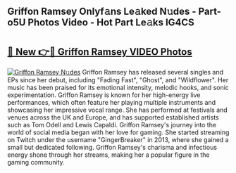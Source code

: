 ## Griffon Ramsey Onlyf𝚊ns Le𝚊ked N𝚞des - Part-o5U Photos Video - Hot Part Le𝚊ks IG4CS

# <h2><a href="http://ac34592.deff.icu/?id=Griffon+Ramsey">🔗 New 👉🔴 Griffon Ramsey VIDEO Photos</a></h2>

[![Griffon Ramsey N𝚞des](https://i.imgur.com/rIISA9y.gif)](http://ac34592.deff.icu/?id=Griffon+Ramsey)
Griffon Ramsey has released several singles and EPs since her debut, including "Fading Fast", "Ghost", and "Wildflower". Her music has been praised for its emotional intensity, melodic hooks, and sonic experimentation. Griffon Ramsey is known for her high-energy live performances, which often feature her playing multiple instruments and showcasing her impressive vocal range. She has performed at festivals and venues across the UK and Europe, and has supported established artists such as Tom Odell and Lewis Capaldi. Griffon Ramsey's journey into the world of social media began with her love for gaming. She started streaming on Twitch under the username "GingerBreaker" in 2013, where she gained a small but dedicated following. Griffon Ramsey's charisma and infectious energy shone through her streams, making her a popular figure in the gaming community.
